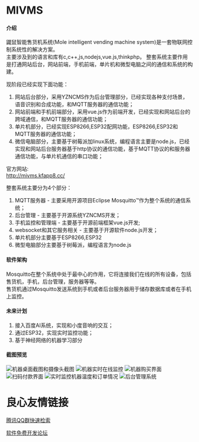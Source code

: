 # MIVMS

#### 介绍
鼹鼠智能售货机系统(Mole intelligent vending machine system)是一套物联网控制系统性的解决方案。  
主要涉及到的语言和库有c,c++,js,nodejs,vue.js,thinkphp。
整套系统主要作用是打通网站后台，网站前端，手机前端，单片机和微型电脑之间的通信和系统的构建。  

现阶段已经实现下面功能：  
1. 网站后台部分，采用YZNCMS作为后台管理部分，已经实现各种支付场景，语音识别和合成功能，和MQTT服务器的通信功能；  
2. 网站前端和手机前端部分，采用vue.js作为前端开发，已经实现和网站后台的跨域通信，和MQTT服务器的通信功能；  
3. 单片机部分，已经实现ESP8266,ESP32配网功能，ESP8266,ESP32和MQTT服务器的通信功能；  
4. 微信电脑部分，主要基于树莓派加linux系统，编程语言主要是node.js，已经实现和网站后台服务器基于http协议的通信功能，基于MQTT协议的和服务器通信功能，与单片机通信的串口功能；  

官方网站:  
http://mivms.kfapp8.cc/  
   
整套系统主要分为4个部分：  
1. MQTT服务器 - 主要采用开源项目Eclipse Mosquitto™作为整个系统的通信系统；
2. 后台管理 - 主要基于开源系统YZNCMS开发；
3. 手机监控和管理端 - 主要基于开源前端框架vue.js开发;
4. websocket和其它服务相关 - 主要基于开源软件node.js开发；
5. 单片机部分主要基于ESP8266,ESP32
6. 微型电脑部分主要基于树莓派，编程语言为node.js

#### 软件架构
Mosquitto在整个系统中处于最中心的作用，它将连接我们在线的所有设备，包括售货机，手机，后台管理，服务器等等。  
售货机通过Mosquitto发送系统到手机或者后台服务器用于储存数据库或者在手机上监控。  

#### 未来计划
1. 接入百度AI系统，实现和小度音响的交互；
2. 通过ESP32，实现实时监控功能；
3. 基于神经网络的机器学习部分

#### 截图预览
![机器桌面截图和摄像头截图](https://gitee.com/akinggw/MIVMS/raw/master/screen/screen1.png)
![机器实时在线监控](https://gitee.com/akinggw/MIVMS/raw/master/screen/screen2.png)
![机器购买界面](https://gitee.com/akinggw/MIVMS/raw/master/screen/screen3.jpg)
![扫码付款界面](https://gitee.com/akinggw/MIVMS/raw/master/screen/screen4.jpg)
![实时监控机器温度和订单情况](https://gitee.com/akinggw/MIVMS/raw/master/screen/screen5.jpg)
![后台管理系统](https://gitee.com/akinggw/MIVMS/raw/master/screen/screen6.jpg)


 # 良心友情链接

[腾讯QQ群快速检索](http://u.720life.cn/s/8cf73f7c)

[软件免费开发论坛](http://u.720life.cn/s/bbb01dc0)